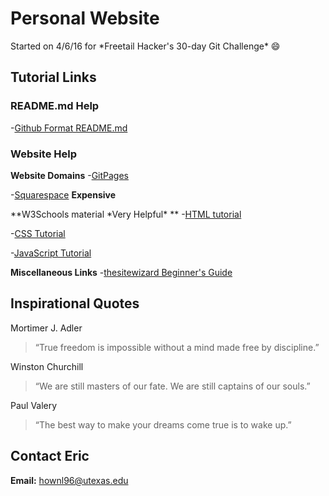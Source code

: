 # Personal Website
Started on 4/6/16 for \*Freetail Hacker's 30-day Git Challenge\* :smile:

## Tutorial Links
### README.md Help
-[Github Format README.md](https://help.github.com/articles/basic-writing-and-formatting-syntax/)

### Website Help

**Website Domains**
-[GitPages](https://pages.github.com)

-[Squarespace](https://www.squarespace.com/) **Expensive**


**W3Schools material \*Very Helpful\* **
-[HTML tutorial](http://www.w3schools.com/html/)

-[CSS Tutorial](http://www.w3schools.com/css/)

-[JavaScript Tutorial](http://www.w3schools.com/js/)


**Miscellaneous Links**
-[thesitewizard Beginner's Guide](http://www.thesitewizard.com/gettingstarted/startwebsite.shtml)


## Inspirational Quotes
Mortimer J. Adler
> “True freedom is impossible without a mind made free by discipline.”

Winston Churchill
> “We are still masters of our fate. We are still captains of our souls.”

Paul Valery
> “The best way to make your dreams come true is to wake up.”

## Contact Eric
**Email:** hownl96@utexas.edu

